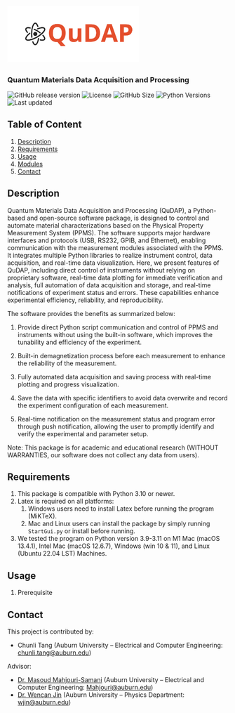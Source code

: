 # <img src="https://github.com/CharlieGPA40/QuDAP/blob/main/QuDAP/GUI/Icon/logo.svg" width="300"/>
<h3 align="left">Quantum Materials Data Acquisition and Processing</h3>

![GitHub release version](https://img.shields.io/github/v/release/CharlieGPA40/QuDAP?color=%2350C878&include_prereleases)
![License](https://img.shields.io/github/license/CharlieGPA40/QuDAP)
![GitHub Size](https://img.shields.io/github/repo-size/CharlieGPA40/QuDAP)
![Python Versions](https://img.shields.io/badge/python-3.10%20|%203.11%20|%203.12-blue)
![Last updated](https://img.shields.io/github/last-commit/CharlieGPA40/QuDAP/main?label=Last%20updated&style=flat)


## Table of Content
1. [Description](README.md#Description)
2. [Requirements](README.md#Requirements)
3. [Usage](README.md#Usage)
4. [Modules](README.md#Structure)
5. [Contact](README.md#Contact)

## Description
Quantum Materials Data Acquisition and Processing (QuDAP), a Python-based and open-source software package, is designed to control and automate material characterizations based on the Physical Property Measurement System (PPMS). The software supports major hardware interfaces and protocols (USB, RS232, GPIB, and Ethernet), enabling communication with the measurement modules associated with the PPMS. It integrates multiple Python libraries to realize instrument control, data acquisition, and real-time data visualization. Here, we present features of QuDAP, including direct control of instruments without relying on proprietary software, real-time data plotting for immediate verification and analysis, full automation of data acquisition and storage, and real-time notifications of experiment status and errors. These capabilities enhance experimental efficiency, reliability, and reproducibility.

The software provides the benefits as summarized below:

1. Provide direct Python script communication and control of PPMS and instruments without using the built-in software, which improves the tunability and efficiency of the experiment.
    
2. Built-in demagnetization process before each measurement to enhance the reliability of the measurement.
    
3. Fully automated data acquisition and saving process with real-time plotting and progress visualization.
    
4. Save the data with specific identifiers to avoid data overwrite and record the experiment configuration of each measurement.
    
5. Real-time notification on the measurement status and program error through push notification, allowing the user to promptly identify and verify the experimental and parameter setup.

Note: This package is for academic and educational research (WITHOUT WARRANTIES, our software does not collect any data from users).

## Requirements
1. This package is compatible with Python 3.10 or newer. 
2. Latex is required on all platforms:
   1. Windows users need to install Latex before running the program (MiKTeX).
   2. Mac and Linux users can install the package by simply running `StartGui.py` or install before running.
2. We tested the program on Python version 3.9-3.11 on M1 Mac (macOS 13.4.1), Intel Mac (macOS 12.6.7), Windows (win 10 & 11), and Linux (Ubuntu 22.04 LST) Machines.

## Usage
1. Prerequisite

## Contact
This project is contributed by:
* Chunli Tang (Auburn University – Electrical and Computer Engineering: chunli.tang@auburn.edu)

Advisor:
* [Dr. Masoud Mahjouri-Samani](http://wp.auburn.edu/Mahjouri/) (Auburn University – Electrical and Computer Engineering: Mahjouri@auburn.edu)
* [Dr. Wencan Jin](http://wp.auburn.edu/JinLab/) (Auburn University – Physics Department: wjin@auburn.edu)

